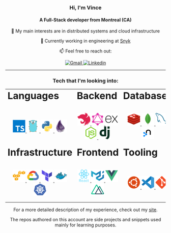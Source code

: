 <h3 align="center">Hi, I'm Vince</h3>
<h4 align="center">A Full-Stack developer from Montreal (CA)</h4>

<p align="center"> 🌱 My main interests are in distributed systems and cloud infrastructure</p>
<p align="center"> 💼 Currently working in engineering at <a href="https://snyk.io/">Snyk</a></p>
<p align="center"> 📫 Feel free to reach out:
<p align="center"> 
   <a href="mailto:vincent.desloover.dev@gmail.com"><img src="https://img.shields.io/badge/Gmail-D14836?style=for-the-badge&logo=gmail&logoColor=white"/ alt="Gmail"> </a>
   <a href="https://www.linkedin.com/in/vincent-desloover/"><img src="https://img.shields.io/badge/LinkedIn-0077B5?style=for-the-badge&logo=linkedin&logoColor=white" alt="Linkedin"/> </a>
</p> 

<hr/>

<h3 align="center">Tech that I'm looking into:</h3>

<table border="0" align="center">
 <tr>
   <td><b style="font-size:30px">Languages</b></td>
   <td><b style="font-size:30px">Backend</b></td>
   <td><b style="font-size:30px">Databases</b></td>
 </tr>
 <tr>
  <td>
    <br/>
    <p align="center"> 
      <a href="https://www.typescriptlang.org/" title="TypeScript" target="_blank"> 
        <img src="https://raw.githubusercontent.com/devicons/devicon/master/icons/typescript/typescript-original.svg" alt="typescript" width="40" height="40"/> 
      </a>
      <a href="https://golang.org" title="Go" target="_blank"> 
        <img src="https://raw.githubusercontent.com/devicons/devicon/master/icons/go/go-original.svg" alt="go" width="40" height="40"/>
      </a>    
      <a href="https://www.python.org" title="Python" target="_blank"> 
        <img src="https://raw.githubusercontent.com/devicons/devicon/master/icons/python/python-original.svg" alt="python" width="40" height="40"/> 
      </a>
      <a href="https://elixir-lang.org/" title="Elixir" target="_blank"> 
        <img src="https://raw.githubusercontent.com/devicons/devicon/master/icons/elixir/elixir-original.svg" alt="c" width="40" height="40"/> 
      </a> 
    </p>
  </td>
  <td>
    <br/>
    <p align="center"> 
      <a href="https://nestjs.com/" title="NestJS" target="_blank"> 
        <img src="https://raw.githubusercontent.com/devicons/devicon/master/icons/nestjs/nestjs-plain.svg" alt="nestjs" width="40" height="40"/> 
      </a>
      <a href="https://graphql.org/" title="GraphQL" target="_blank"> 
        <img src="https://raw.githubusercontent.com/devicons/devicon/master/icons/graphql/graphql-plain.svg" alt="graphql" width="40" height="40"/> 
      </a> 
      <a href="https://expressjs.com/" title="Express" target="_blank"> 
        <img src="https://raw.githubusercontent.com/devicons/devicon/master/icons/express/express-original.svg" alt="express" width="40" height="40"/> 
      </a> 
      <a href="https://nodejs.org/en/" title="NodeJS" target="_blank"> 
        <img src="https://raw.githubusercontent.com/devicons/devicon/master/icons/nodejs/nodejs-original.svg" alt="nodejs" width="40" height="40"/> 
      </a>
      <a href="https://www.djangoproject.com/" title="Django" target="_blank"> 
        <img src="https://raw.githubusercontent.com/devicons/devicon/master/icons/django/django-plain.svg" alt="django" width="40" height="40"/> 
      </a> 
    <p>
  </td>
   <td>
     <br/>
     <p align="center"> 
      <a href="https://redis.io/" title="Redis" target="_blank"> 
        <img src="https://raw.githubusercontent.com/devicons/devicon/master/icons/redis/redis-original.svg" alt="redis" width="40" height="40"/> 
      </a> 
      <a href="https://www.mongodb.com/" title="MongoDB" target="_blank"> 
        <img src="https://raw.githubusercontent.com/devicons/devicon/master/icons/mongodb/mongodb-original.svg" alt="mongodb" width="40" height="40"/> 
      </a> 
      <a href="https://www.mysql.com/" title="MySQL" target="_blank"> 
        <img src="https://raw.githubusercontent.com/devicons/devicon/master/icons/mysql/mysql-original.svg" alt="mysql" width="40" height="40"/> 
      </a>
      <a href="https://neo4j.com/" title="Neo4j" target="_blank"> 
        <img src="https://raw.githubusercontent.com/devicons/devicon/master/icons/neo4j/neo4j-original.svg" alt="neo4j" width="40" height="40"/> 
      </a>
     </p>
   </td>
  </tr>
  <tr>
   <td><b style="font-size:30px">Infrastructure</b></td>
   <td><b style="font-size:30px">Frontend</b></td>
   <td><b style="font-size:30px">Tooling</b></td>
  </tr>
  <tr>
   <td>
     <br/>
     <p align="center"> 
      <a href="https://aws.amazon.com/" title="AWS" target="_blank"> 
        <img src="https://raw.githubusercontent.com/devicons/devicon/master/icons/amazonwebservices/amazonwebservices-original.svg" alt="aws" width="40" height="40"/> 
      </a>
      <a href="https://cloud.google.com/" title="GCP" target="_blank"> 
        <img src="https://raw.githubusercontent.com/devicons/devicon/master/icons/googlecloud/googlecloud-original.svg" alt="gcp" width="40" height="40"/>
      <a href="https://www.terraform.io/" title="Terraform" target="_blank"> 
        <img src="https://raw.githubusercontent.com/devicons/devicon/master/icons/terraform/terraform-original.svg" alt="terraform" width="40" height="40"/> 
      <a href="https://www.docker.com/" title="Docker" target="_blank"> 
        <img src="https://raw.githubusercontent.com/devicons/devicon/master/icons/docker/docker-original.svg" alt="docker" width="40" height="40"/> 
      </a>
      <a href="https://kubernetes.io/" title="Kubernetes" target="_blank"> 
        <img src="https://raw.githubusercontent.com/devicons/devicon/master/icons/kubernetes/kubernetes-plain.svg" alt="kubernetes" width="40" height="40"/> 
      </a> 
      </a>
      </a>
     </p>
   </td>
   <td>
    <br/>
    <p align="center"> 
      <a href="https://reactjs.org/" title="React" target="_blank"> 
        <img src="https://raw.githubusercontent.com/devicons/devicon/master/icons/react/react-original-wordmark.svg" alt="react" width="40" height="40"/> 
      </a>
      <a href="https://material-ui.com/" title="Material-UI" target="_blank">
        <img src="https://raw.githubusercontent.com/devicons/devicon/master/icons/materialui/materialui-original.svg" alt="materialui" width="40" height="40"/> 
      </a>
      <a href="https://vuejs.org/" title="Vue" target="_blank"> 
        <img src="https://raw.githubusercontent.com/devicons/devicon/master/icons/vuejs/vuejs-original.svg" alt="vue" width="40" height="40"/> 
      </a>
      <a href="https://nuxtjs.org/" title="Vue" target="_blank"> 
        <img src="https://raw.githubusercontent.com/devicons/devicon/master/icons/nuxtjs/nuxtjs-original.svg" alt="vue" width="40" height="40"/> 
      </a>
    <p>
   </td>
   <td>
    <br/>
    <p align="center"> 
      <a href="https://ubuntu.com/" title="Ubuntu" target="_blank"> 
        <img src="https://raw.githubusercontent.com/devicons/devicon/master/icons/ubuntu/ubuntu-plain.svg" alt="ubuntu" width="40" height="40"/> 
      </a> 
      <a href="https://code.visualstudio.com/" title="VSCode" target="_blank"> 
        <img src="https://raw.githubusercontent.com/devicons/devicon/master/icons/vscode/vscode-original.svg" alt="vscode" width="40" height="40"/> 
      </a>
      <a href="https://git-scm.com/" title="Git" target="_blank"> 
        <img src="https://raw.githubusercontent.com/devicons/devicon/master/icons/git/git-original.svg" alt="github" width="40" height="40"/> 
      </a>
    </p>
   </td>
  </tr>
</table>
  
<p align="center">For a more detailed description of my experience, check out my <a href="https://vincedeslo.github.io/">site</a>.<p>
<p align="center">The repos authored on this account are side projects and snippets used mainly for learning purposes.<p>
